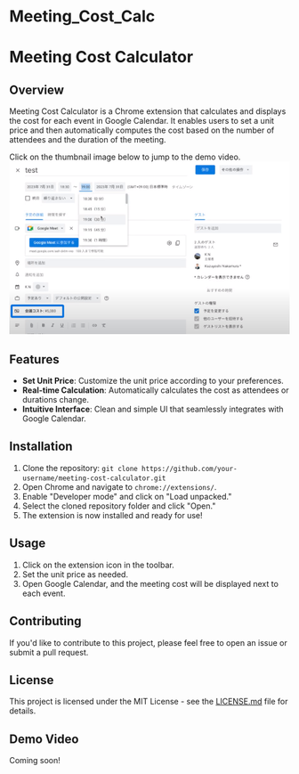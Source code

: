 # Meeting_Cost_Calc

# Meeting Cost Calculator

## Overview
Meeting Cost Calculator is a Chrome extension that calculates and displays the cost for each event in Google Calendar. It enables users to set a unit price and then automatically computes the cost based on the number of attendees and the duration of the meeting.

Click on the thumbnail image below to jump to the demo video.
[![Meeting Cost Calc-Demo](images/thumbnail.png)](https://www.awesomescreenshot.com/video/19552957?key=d0968b34f7995f8666a9355dd7e621f0)



## Features
- **Set Unit Price**: Customize the unit price according to your preferences.
- **Real-time Calculation**: Automatically calculates the cost as attendees or durations change.
- **Intuitive Interface**: Clean and simple UI that seamlessly integrates with Google Calendar.

## Installation
1. Clone the repository: `git clone https://github.com/your-username/meeting-cost-calculator.git`
2. Open Chrome and navigate to `chrome://extensions/`.
3. Enable "Developer mode" and click on "Load unpacked."
4. Select the cloned repository folder and click "Open."
5. The extension is now installed and ready for use!

## Usage
1. Click on the extension icon in the toolbar.
2. Set the unit price as needed.
3. Open Google Calendar, and the meeting cost will be displayed next to each event.

## Contributing
If you'd like to contribute to this project, please feel free to open an issue or submit a pull request.

## License
This project is licensed under the MIT License - see the [LICENSE.md](LICENSE.md) file for details.

## Demo Video
Coming soon! <!-- Update with the link to the demo video when ready -->
